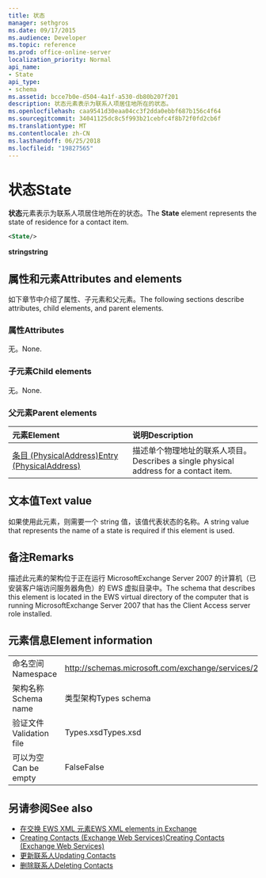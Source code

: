 ```yaml
---
title: 状态
manager: sethgros
ms.date: 09/17/2015
ms.audience: Developer
ms.topic: reference
ms.prod: office-online-server
localization_priority: Normal
api_name:
- State
api_type:
- schema
ms.assetid: bcce7b0e-d504-4a1f-a530-db80b207f201
description: 状态元素表示为联系人项居住地所在的状态。
ms.openlocfilehash: caa9541d30eaa04cc3f2dda0ebbf687b156c4f64
ms.sourcegitcommit: 34041125dc8c5f993b21cebfc4f8b72f0fd2cb6f
ms.translationtype: MT
ms.contentlocale: zh-CN
ms.lasthandoff: 06/25/2018
ms.locfileid: "19827565"
---
```

# <a name="state"></a><span data-ttu-id="409c3-103">状态</span><span class="sxs-lookup"><span data-stu-id="409c3-103">State</span></span>

<span data-ttu-id="409c3-104">**状态**元素表示为联系人项居住地所在的状态。</span><span class="sxs-lookup"><span data-stu-id="409c3-104">The **State** element represents the state of residence for a contact item.</span></span> 
  
```xml
<State/>
```

<span data-ttu-id="409c3-105">**string**</span><span class="sxs-lookup"><span data-stu-id="409c3-105">**string**</span></span>

## <a name="attributes-and-elements"></a><span data-ttu-id="409c3-106">属性和元素</span><span class="sxs-lookup"><span data-stu-id="409c3-106">Attributes and elements</span></span>

<span data-ttu-id="409c3-107">如下章节中介绍了属性、子元素和父元素。</span><span class="sxs-lookup"><span data-stu-id="409c3-107">The following sections describe attributes, child elements, and parent elements.</span></span>
  
### <a name="attributes"></a><span data-ttu-id="409c3-108">属性</span><span class="sxs-lookup"><span data-stu-id="409c3-108">Attributes</span></span>

<span data-ttu-id="409c3-109">无。</span><span class="sxs-lookup"><span data-stu-id="409c3-109">None.</span></span>
  
### <a name="child-elements"></a><span data-ttu-id="409c3-110">子元素</span><span class="sxs-lookup"><span data-stu-id="409c3-110">Child elements</span></span>

<span data-ttu-id="409c3-111">无。</span><span class="sxs-lookup"><span data-stu-id="409c3-111">None.</span></span>
  
### <a name="parent-elements"></a><span data-ttu-id="409c3-112">父元素</span><span class="sxs-lookup"><span data-stu-id="409c3-112">Parent elements</span></span>

|<span data-ttu-id="409c3-113">**元素**</span><span class="sxs-lookup"><span data-stu-id="409c3-113">**Element**</span></span>|<span data-ttu-id="409c3-114">**说明**</span><span class="sxs-lookup"><span data-stu-id="409c3-114">**Description**</span></span>|
|:-----|:-----|
|[<span data-ttu-id="409c3-115">条目 (PhysicalAddress)</span><span class="sxs-lookup"><span data-stu-id="409c3-115">Entry (PhysicalAddress)</span></span>](entry-physicaladdress.md) <br/> |<span data-ttu-id="409c3-116">描述单个物理地址的联系人项目。</span><span class="sxs-lookup"><span data-stu-id="409c3-116">Describes a single physical address for a contact item.</span></span>  <br/> |
   
## <a name="text-value"></a><span data-ttu-id="409c3-117">文本值</span><span class="sxs-lookup"><span data-stu-id="409c3-117">Text value</span></span>

<span data-ttu-id="409c3-118">如果使用此元素，则需要一个 string 值，该值代表状态的名称。</span><span class="sxs-lookup"><span data-stu-id="409c3-118">A string value that represents the name of a state is required if this element is used.</span></span>
  
## <a name="remarks"></a><span data-ttu-id="409c3-119">备注</span><span class="sxs-lookup"><span data-stu-id="409c3-119">Remarks</span></span>

<span data-ttu-id="409c3-120">描述此元素的架构位于正在运行 MicrosoftExchange Server 2007 的计算机（已安装客户端访问服务器角色）的 EWS 虚拟目录中。</span><span class="sxs-lookup"><span data-stu-id="409c3-120">The schema that describes this element is located in the EWS virtual directory of the computer that is running MicrosoftExchange Server 2007 that has the Client Access server role installed.</span></span>
  
## <a name="element-information"></a><span data-ttu-id="409c3-121">元素信息</span><span class="sxs-lookup"><span data-stu-id="409c3-121">Element information</span></span>

|||
|:-----|:-----|
|<span data-ttu-id="409c3-122">命名空间</span><span class="sxs-lookup"><span data-stu-id="409c3-122">Namespace</span></span>  <br/> |http://schemas.microsoft.com/exchange/services/2006/types  <br/> |
|<span data-ttu-id="409c3-123">架构名称</span><span class="sxs-lookup"><span data-stu-id="409c3-123">Schema name</span></span>  <br/> |<span data-ttu-id="409c3-124">类型架构</span><span class="sxs-lookup"><span data-stu-id="409c3-124">Types schema</span></span>  <br/> |
|<span data-ttu-id="409c3-125">验证文件</span><span class="sxs-lookup"><span data-stu-id="409c3-125">Validation file</span></span>  <br/> |<span data-ttu-id="409c3-126">Types.xsd</span><span class="sxs-lookup"><span data-stu-id="409c3-126">Types.xsd</span></span>  <br/> |
|<span data-ttu-id="409c3-127">可以为空</span><span class="sxs-lookup"><span data-stu-id="409c3-127">Can be empty</span></span>  <br/> |<span data-ttu-id="409c3-128">False</span><span class="sxs-lookup"><span data-stu-id="409c3-128">False</span></span>  <br/> |
   
## <a name="see-also"></a><span data-ttu-id="409c3-129">另请参阅</span><span class="sxs-lookup"><span data-stu-id="409c3-129">See also</span></span>

- [<span data-ttu-id="409c3-130">在交换 EWS XML 元素</span><span class="sxs-lookup"><span data-stu-id="409c3-130">EWS XML elements in Exchange</span></span>](ews-xml-elements-in-exchange.md)
- [<span data-ttu-id="409c3-131">Creating Contacts (Exchange Web Services)</span><span class="sxs-lookup"><span data-stu-id="409c3-131">Creating Contacts (Exchange Web Services)</span></span>](http://msdn.microsoft.com/library/4845917e-70d1-481c-bbd7-011ec6571789%28Office.15%29.aspx)
- [<span data-ttu-id="409c3-132">更新联系人</span><span class="sxs-lookup"><span data-stu-id="409c3-132">Updating Contacts</span></span>](http://msdn.microsoft.com/library/9a865953-b94a-4229-b632-2dee433314be%28Office.15%29.aspx)
- [<span data-ttu-id="409c3-133">删除联系人</span><span class="sxs-lookup"><span data-stu-id="409c3-133">Deleting Contacts</span></span>](http://msdn.microsoft.com/library/fcc3dc84-cd3e-455e-a1a7-ae6921c9b588%28Office.15%29.aspx)

